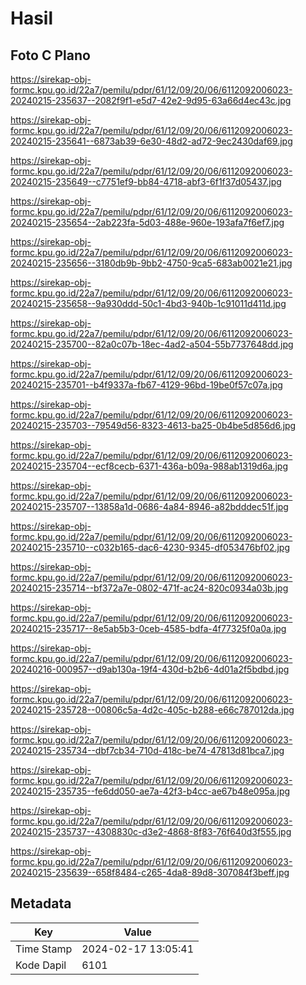 # Hasil

## Foto C Plano

https://sirekap-obj-formc.kpu.go.id/22a7/pemilu/pdpr/61/12/09/20/06/6112092006023-20240215-235637--2082f9f1-e5d7-42e2-9d95-63a66d4ec43c.jpg

https://sirekap-obj-formc.kpu.go.id/22a7/pemilu/pdpr/61/12/09/20/06/6112092006023-20240215-235641--6873ab39-6e30-48d2-ad72-9ec2430daf69.jpg

https://sirekap-obj-formc.kpu.go.id/22a7/pemilu/pdpr/61/12/09/20/06/6112092006023-20240215-235649--c7751ef9-bb84-4718-abf3-6f1f37d05437.jpg

https://sirekap-obj-formc.kpu.go.id/22a7/pemilu/pdpr/61/12/09/20/06/6112092006023-20240215-235654--2ab223fa-5d03-488e-960e-193afa7f6ef7.jpg

https://sirekap-obj-formc.kpu.go.id/22a7/pemilu/pdpr/61/12/09/20/06/6112092006023-20240215-235656--3180db9b-9bb2-4750-9ca5-683ab0021e21.jpg

https://sirekap-obj-formc.kpu.go.id/22a7/pemilu/pdpr/61/12/09/20/06/6112092006023-20240215-235658--9a930ddd-50c1-4bd3-940b-1c91011d411d.jpg

https://sirekap-obj-formc.kpu.go.id/22a7/pemilu/pdpr/61/12/09/20/06/6112092006023-20240215-235700--82a0c07b-18ec-4ad2-a504-55b7737648dd.jpg

https://sirekap-obj-formc.kpu.go.id/22a7/pemilu/pdpr/61/12/09/20/06/6112092006023-20240215-235701--b4f9337a-fb67-4129-96bd-19be0f57c07a.jpg

https://sirekap-obj-formc.kpu.go.id/22a7/pemilu/pdpr/61/12/09/20/06/6112092006023-20240215-235703--79549d56-8323-4613-ba25-0b4be5d856d6.jpg

https://sirekap-obj-formc.kpu.go.id/22a7/pemilu/pdpr/61/12/09/20/06/6112092006023-20240215-235704--ecf8cecb-6371-436a-b09a-988ab1319d6a.jpg

https://sirekap-obj-formc.kpu.go.id/22a7/pemilu/pdpr/61/12/09/20/06/6112092006023-20240215-235707--13858a1d-0686-4a84-8946-a82bdddec51f.jpg

https://sirekap-obj-formc.kpu.go.id/22a7/pemilu/pdpr/61/12/09/20/06/6112092006023-20240215-235710--c032b165-dac6-4230-9345-df053476bf02.jpg

https://sirekap-obj-formc.kpu.go.id/22a7/pemilu/pdpr/61/12/09/20/06/6112092006023-20240215-235714--bf372a7e-0802-471f-ac24-820c0934a03b.jpg

https://sirekap-obj-formc.kpu.go.id/22a7/pemilu/pdpr/61/12/09/20/06/6112092006023-20240215-235717--8e5ab5b3-0ceb-4585-bdfa-4f77325f0a0a.jpg

https://sirekap-obj-formc.kpu.go.id/22a7/pemilu/pdpr/61/12/09/20/06/6112092006023-20240216-000957--d9ab130a-19f4-430d-b2b6-4d01a2f5bdbd.jpg

https://sirekap-obj-formc.kpu.go.id/22a7/pemilu/pdpr/61/12/09/20/06/6112092006023-20240215-235728--00806c5a-4d2c-405c-b288-e66c787012da.jpg

https://sirekap-obj-formc.kpu.go.id/22a7/pemilu/pdpr/61/12/09/20/06/6112092006023-20240215-235734--dbf7cb34-710d-418c-be74-47813d81bca7.jpg

https://sirekap-obj-formc.kpu.go.id/22a7/pemilu/pdpr/61/12/09/20/06/6112092006023-20240215-235735--fe6dd050-ae7a-42f3-b4cc-ae67b48e095a.jpg

https://sirekap-obj-formc.kpu.go.id/22a7/pemilu/pdpr/61/12/09/20/06/6112092006023-20240215-235737--4308830c-d3e2-4868-8f83-76f640d3f555.jpg

https://sirekap-obj-formc.kpu.go.id/22a7/pemilu/pdpr/61/12/09/20/06/6112092006023-20240215-235639--658f8484-c265-4da8-89d8-307084f3beff.jpg


## Metadata

| Key        | Value               |
| ---------- | ------------------- |
| Time Stamp | 2024-02-17 13:05:41 |
| Kode Dapil | 6101                |



